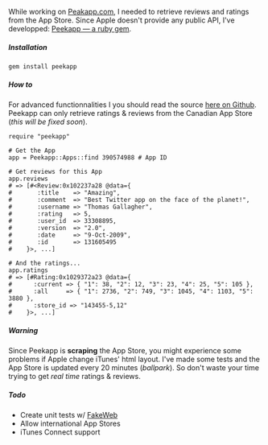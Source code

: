 While working on [Peakapp.com](http://peakapp.com), I needed to retrieve reviews and ratings from the App Store. Since Apple doesn't provide any public API, I've developped: [Peekapp &mdash; a ruby gem](https://github.com/garno/peekapp).

##### Installation
    gem install peekapp

##### How to

For advanced functionnalities I you should read the source [here on Github](https://github.com/garno/peekapp). Peekapp can only retrieve ratings & reviews from the Canadian App Store (*this will be fixed soon*).

    require "peekapp"

    # Get the App
    app = Peekapp::Apps::find 390574988 # App ID

    # Get reviews for this App
    app.reviews
    # => [#<Review:0x102237a28 @data={
    #       :title    => "Amazing",
    #       :comment  => "Best Twitter app on the face of the planet!",
    #       :username => "Thomas Gallagher",
    #       :rating   => 5,
    #       :user_id  => 33308895,
    #       :version  => "2.0",
    #       :date     => "9-Oct-2009",
    #       :id       => 131605495
    #    }>, ...]

    # And the ratings...
    app.ratings
    # => [#Rating:0x1029372a23 @data={
    #      :current => { "1": 38, "2": 12, "3": 23, "4": 25, "5": 105 },
    #      :all     => { "1": 2736, "2": 749, "3": 1045, "4": 1103, "5": 3880 },
    #      :store_id => "143455-5,12"
    #    }>, ...]

##### Warning
Since Peekapp is **scraping** the App Store, you might experience some problems if Apple change iTunes' html layout. I've made some tests and the App Store is updated every 20 minutes (*ballpark*). So don't waste your time trying to get *real time* ratings & reviews.

##### Todo
  - Create unit tests w/ [FakeWeb](https://github.com/chrisk/fakeweb)
  - Allow international App Stores
  - iTunes Connect support
